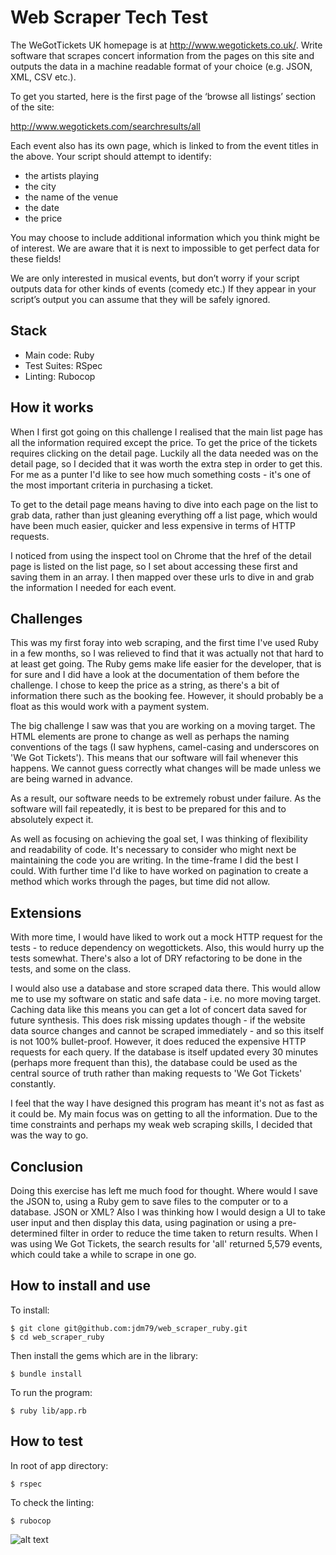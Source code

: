 # Web Scraper Tech Test

The WeGotTickets UK homepage is at http://www.wegotickets.co.uk/. Write software that scrapes concert information from the pages on this site and outputs the data in a machine readable format of your choice (e.g. JSON, XML, CSV etc.).

To get you started, here is the first page of the ‘browse all listings’ section of the site:

http://www.wegotickets.com/searchresults/all

Each event also has its own page, which is linked to from the event titles in the above. Your script should attempt to identify:

* the artists playing
* the city
* the name of the venue
* the date
* the price

You may choose to include additional information which you think might be of interest. We are aware that it is next to impossible to get perfect data for these fields!

We are only interested in musical events, but don’t worry if your script outputs data for other kinds of events (comedy etc.) If they appear in your script’s output you can assume that they will be safely ignored.


## Stack

* Main code: Ruby
* Test Suites: RSpec
* Linting: Rubocop


## How it works

When I first got going on this challenge I realised that the main list page has all the information required except the price. To get the price of the tickets requires clicking on the detail page. Luckily all the data needed was on the detail page, so I decided that it was worth the extra step in order to get this. For me as a punter I'd like to see how much something costs - it's one of the most important criteria in purchasing a ticket.

To get to the detail page means having to dive into each page on the list to grab data, rather than just gleaning everything off a list page, which would have been much easier, quicker and less expensive in terms of HTTP requests.

I noticed from using the inspect tool on Chrome that the href of the detail page is listed on the list page, so I set about accessing these first and saving them in an array. I then mapped over these urls to dive in and grab the information I needed for each event.


## Challenges

This was my first foray into web scraping, and the first time I've used Ruby in a few months, so I was relieved to find that it was actually not that hard to at least get going. The Ruby gems make life easier for the developer, that is for sure and I did have a look at the documentation of them before the challenge. I chose to keep the price as a string, as there's a bit of information there such as the booking fee. However, it should probably be a float as this would work with a payment system.

The big challenge I saw was that you are working on a moving target. The HTML elements are prone to change as well as perhaps the naming conventions of the tags (I saw hyphens, camel-casing and underscores on 'We Got Tickets'). This means that our software will fail whenever this happens. We cannot guess correctly what changes will be made unless we are being warned in advance.

As a result, our software needs to be extremely robust under failure. As the software will fail repeatedly, it is best to be prepared for this and to absolutely expect it.

As well as focusing on achieving the goal set, I was thinking of flexibility and readability of code. It's necessary to consider who might next be maintaining the code you are writing. In the time-frame I did the best I could. With further time I'd like to have worked on pagination to create a method which works through the pages, but time did not allow. 


## Extensions

With more time, I would have liked to work out a mock HTTP request for the tests - to reduce dependency on wegottickets. Also, this would hurry up the tests somewhat. There's also a lot of DRY refactoring to be done in the tests, and some on the class.

I would also use a database and store scraped data there. This would allow me to use my software on static and safe data - i.e. no more moving target. Caching data like this means you can get a lot of concert data saved for future synthesis. This does risk missing updates though - if the website data source changes and cannot be scraped immediately - and so this itself is not 100% bullet-proof. However, it does reduced the expensive HTTP requests for each query. If the database is itself updated every 30 minutes (perhaps more frequent than this), the database could be used as the central source of truth rather than making requests to 'We Got Tickets' constantly.

I feel that the way I have designed this program has meant it's not as fast as it could be. My main focus was on getting to all the information. Due to the time constraints and perhaps my weak web scraping skills, I decided that was the way to go.


## Conclusion

Doing this exercise has left me much food for thought. Where would I save the JSON to, using a Ruby gem to save files to the computer or to a database. JSON or XML? Also I was thinking how I would design a UI to take user input and then display this data, using pagination or using a pre-determined filter in order to reduce the time taken to return results. When I was using We Got Tickets, the search results for 'all' returned 5,579 events, which could take a while to scrape in one go.


## How to install and use

To install:
```
$ git clone git@github.com:jdm79/web_scraper_ruby.git
$ cd web_scraper_ruby
```

Then install the gems which are in the library:
```
$ bundle install
```

To run the program:
```
$ ruby lib/app.rb
```


## How to test
In root of app directory:
```
$ rspec
```
To check the linting:
```
$ rubocop
```

![alt text](http://url/to/img.png)
